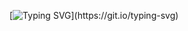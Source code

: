 [![Typing SVG](https://readme-typing-svg.demolab.com/?lines=Hi+there+I'm+Abdullah;)](https://git.io/typing-svg)
